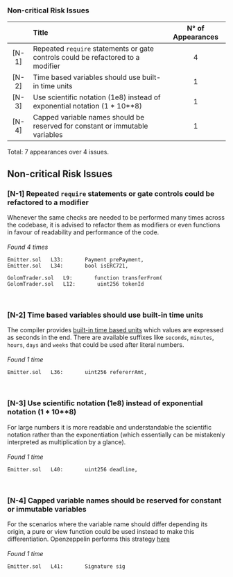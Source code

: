 <h3>Non-critical Risk Issues</h3> 

|       | Title                                                                                       | N° of Appearances |
| :---: | :------------------------------------------------------------------------------------------ | :---------------: |
| [N-1] | Repeated <code>require</code> statements or gate controls could be refactored to a modifier |         4         |
| [N-2] | Time based variables should use built-in time units                                         |         1         |
| [N-3] | Use scientific notation (1e8) instead of exponential notation (1 * 10**8)                   |         1         |
| [N-4] | Capped variable names should be reserved for constant or immutable variables                |         1         |

Total: 7 appearances over 4 issues. 


 <h2>Non-critical Risk Issues</h2> 
<h3> [N-1] Repeated <code>require</code> statements or gate controls could be refactored to a modifier </h3> 
Whenever the same checks are needed to be performed many times across the codebase, it is advised to refactor them as modifiers or even functions in favour of readability and performance of the code.<br><br><em>Found 4 times</em>

```solidity
Emitter.sol   L33:       Payment prePayment,
Emitter.sol   L34:       bool isERC721,
```
```solidity
GolomTrader.sol   L9:       function transferFrom(
GolomTrader.sol   L12:       uint256 tokenId
```
<br><h3> [N-2] Time based variables should use built-in time units </h3> 
The compiler provides [built-in time based units](https://docs.soliditylang.org/en/latest/units-and-global-variables.html#time-units) which values are expressed as seconds in the end. There are available suffixes like <code>seconds</code>, <code>minutes</code>, <code>hours</code>, <code>days</code> and <code>weeks</code> that could be used after literal numbers.<br><br><em>Found 1 time</em>

```solidity
Emitter.sol   L36:       uint256 refererrAmt,
```
<br><h3> [N-3] Use scientific notation (1e8) instead of exponential notation (1 * 10**8) </h3> 
For large numbers it is more readable and understandable the scientific notation rather than the exponentiation (which essentially can be mistakenly interpreted as multiplication by a glance).<br><br><em>Found 1 time</em>

```solidity
Emitter.sol   L40:       uint256 deadline,
```
<br><h3> [N-4] Capped variable names should be reserved for constant or immutable variables </h3> 
For the scenarios where the variable name should differ depending its origin, a pure or view function could be used instead to make this differentiation. Openzeppelin performs this strategy [here](https://github.com/OpenZeppelin/openzeppelin-contracts/blob/76eee35971c2541585e05cbf258510dda7b2fbc6/contracts/token/ERC20/extensions/draft-IERC20Permit.sol#L59)<br><br><em>Found 1 time</em>

```solidity
Emitter.sol   L41:       Signature sig
```
<br>